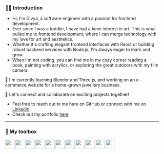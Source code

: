 ### 🙋‍♀️ Introduction

- Hi, I'm Divya, a software engineer with a passion for frontend development.
- Ever since I was a toddler, I have had a keen interest in art. This is what pulled me to frontend development, where I can merge technology with my love for art and aesthetics.
- Whether it's crafting elegant frontend interfaces with React or building robust backend services with Node.js, I'm always eager to learn and grow.
- When I'm not coding, you can find me in my cozy corner reading a book, painting with acrylics, or exploring the great outdoors with my film camera.

🌱 I'm currently learning Blender and Three.js, and working on an e-commerce website for a home-grown jewellery business.

🌟 Let's connect and collaborate on exciting projects together! 
- Feel free to reach out to me here on GitHub or connect with me on [LinkedIn](www.linkedin.com/in/div-kulkarni).
- Check out my portfolio [here](https://divya-kulkarni.netlify.app/)

---
### 🧰 My toolbox

<img src="https://cdn.jsdelivr.net/gh/devicons/devicon@latest/icons/react/react-original.svg" height="30px" align="left" padding="10px"/>
<img src="https://cdn.jsdelivr.net/gh/devicons/devicon@latest/icons/typescript/typescript-original.svg" height="30px" align="left" padding="10px"/>
<img src="https://cdn.jsdelivr.net/gh/devicons/devicon@latest/icons/javascript/javascript-original.svg" height="30px" align="left" padding="10px"/>
<img src="https://cdn.jsdelivr.net/gh/devicons/devicon@latest/icons/html5/html5-original.svg" height="30px" align="left" padding="10px"/>
<img src="https://cdn.jsdelivr.net/gh/devicons/devicon@latest/icons/css3/css3-original.svg" height="30px" align="left" padding="10px"/>
<img src="https://cdn.jsdelivr.net/gh/devicons/devicon@latest/icons/mongodb/mongodb-plain-wordmark.svg" height="30px" align="left" padding="10px"/>
<img src="https://cdn.jsdelivr.net/gh/devicons/devicon@latest/icons/git/git-original.svg" height="30px" align="left" padding="10px"/>
<img src="https://cdn.jsdelivr.net/gh/devicons/devicon@latest/icons/jest/jest-plain.svg" height="30px" align="left" padding="10px"/>
<img src="https://cdn.jsdelivr.net/gh/devicons/devicon@latest/icons/nodejs/nodejs-original.svg" height="30px" align="left" padding="10px"/>
<img src="https://cdn.jsdelivr.net/gh/devicons/devicon@latest/icons/reactbootstrap/reactbootstrap-original.svg" height="30px" align="left" padding="10px"/>
<img src="https://cdn.jsdelivr.net/gh/devicons/devicon@latest/icons/express/express-original.svg" height="30px" align="left" padding="10px" color="white"/>
<br />


